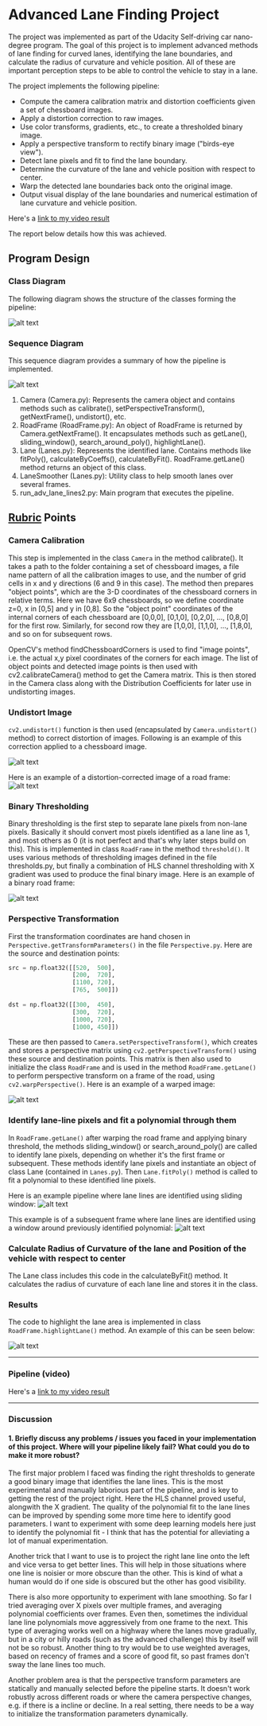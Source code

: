 # Advanced Lane Finding Project

The project was implemented as part of the Udacity Self-driving car nano-degree program. The goal of this project is to implement advanced methods of lane finding for curved lanes, identifying the lane boundaries, and calculate the radius of curvature and vehicle position. All of these are important perception steps to be able to control the vehicle to stay in a lane.

The project implements the following pipeline:

* Compute the camera calibration matrix and distortion coefficients given a set of chessboard images.
* Apply a distortion correction to raw images.
* Use color transforms, gradients, etc., to create a thresholded binary image.
* Apply a perspective transform to rectify binary image ("birds-eye view").
* Detect lane pixels and fit to find the lane boundary.
* Determine the curvature of the lane and vehicle position with respect to center.
* Warp the detected lane boundaries back onto the original image.
* Output visual display of the lane boundaries and numerical estimation of lane curvature and vehicle position.

[//]: # (Image References)

[image1]: ./output_images/undistorted.png "Undistorted"
[image2]: ./output_images/road_undistorted.jpg "Road Transformed"
[image3]: ./output_images/thresholded.png "Binary Example"
[image4]: ./output_images/warped_example.png "Warp Example"
[image5]: ./output_images/lanes_sliding_window_1.png "Lanes"
[image5.1]: ./output_images/lanes_search_around_poly_1.png "Lanes"
[image5.2]: ./output_images/lanes_search_around_poly_2.png "Lanes 2"
[image5.3]: ./output_images/lanes_search_around_poly_3.png "Lanes 3"
[image6]: ./output_images/highlighted_lane.png "Highlighted Lanes 4"
[image7]: ./AdvancedLaneLines_Sequence.jpg "Sequence Diagram"
[image8]: ./VehicleDetection_Classes.jpg "Class Diagram"
[video1]: ./project_video_out.mp4 "Video"

Here's a [link to my video result](./project_video_out.mp4)

The report below details how this was achieved.

## Program Design

### Class Diagram
The following diagram shows the structure of the classes forming the pipeline:

![alt text][image8]

### Sequence Diagram
This sequence diagram provides a summary of how the pipeline is implemented.

![alt text][image7]

1. Camera (Camera.py): Represents the camera object and contains methods such as calibrate(), setPerspectiveTransform(), getNextFrame(), undistort(), etc.
2. RoadFrame (RoadFrame.py): An object of RoadFrame is returned by Camera.getNextFrame(). It encapsulates methods such as getLane(), sliding_window(), search_around_poly(), highlightLane().
3. Lane (Lanes.py): Represents the identified lane. Contains methods like fitPoly(), calculateByCoeffs(), calculateByFit(). RoadFrame.getLane() method returns an object of this class.
4. LaneSmoother (Lanes.py): Utility class to help smooth lanes over several frames.
5. run_adv_lane_lines2.py: Main program that executes the pipeline.

## [Rubric](https://review.udacity.com/#!/rubrics/571/view) Points

### Camera Calibration

This step is implemented in the class `Camera` in the method calibrate(). It takes a path to the folder containing a set of chessboard images, a file name pattern of all the calibration images to use, and the number of grid cells in x and y directions (6 and 9 in this case). The method then prepares "object points", which are the 3-D coordinates of the chessboard corners in relative terms. Here we have 6x9 chessboards, so we define coordinate z=0, x in [0,5] and y in [0,8]. So the "object point" coordinates of the internal corners of each chessboard are [0,0,0], [0,1,0], [0,2,0], ..., [0,8,0] for the first row. Similarly, for second row they are [1,0,0], [1,1,0], ..., [1,8,0], and so on for subsequent rows.

OpenCV's method findChessboardCorners is used to find "image points", i.e. the actual x,y pixel coordinates of the corners for each image. The list of object points and detected image points is then used with cv2.calibrateCamera() method to get the Camera matrix. This is then stored in the Camera class along with the Distribution Coefficients for later use in undistorting images.

### Undistort Image

`cv2.undistort()` function is then used (encapsulated by `Camera.undistort()` method) to correct distortion of images. Following is an example of this correction applied to a chessboard image.

![alt text][image1]

Here is an example of a distortion-corrected image of a road frame:
![alt text][image2]

### Binary Thresholding

Binary thresholding is the first step to separate lane pixels from non-lane pixels. Basically it should convert most pixels identified as a lane line as 1, and most others as 0 (it is not perfect and that's why later steps build on this). This is implemented in class `RoadFrame` in the method `threshold()`. It uses various methods of thresholding images defined in the file thresholds.py, but finally a combination of HLS channel thresholding with X gradient was used to produce the final binary image. Here is an example of a binary road frame:

![alt text][image3]

### Perspective Transformation

First the transformation coordinates are hand chosen in `Perspective.getTransformParameters()` in the file `Perspective.py`. Here are the source and destination points:

```python
src = np.float32([[520,  500],
                  [200,  720],
                  [1100, 720],
                  [765,  500]])
                  
dst = np.float32([[300,  450],
                  [300,  720],
                  [1000, 720],
                  [1000, 450]]) 
```

These are then passed to `Camera.setPerspectiveTransform()`, which creates and stores a perspective matrix using `cv2.getPerspectiveTransform()` using these source and destination points. This matrix is then also used to initialize the class `RoadFrame` and is used in the method `RoadFrame.getLane()` to perform perspective transform on a frame of the road, using `cv2.warpPerspective()`.
Here is an example of a warped image:

![alt text][image4]

### Identify lane-line pixels and fit a polynomial through them

In `RoadFrame.getLane()` after warping the road frame and applying binary threshold, the methods sliding_window() or search_around_poly() are called to identify lane pixels, depending on whether it's the first frame or subsequent. These methods identify lane pixels and instantiate an object of class Lane (contained in `Lanes.py`). Then `Lane.fitPoly()` method is called to fit a polynomial to these identified line pixels.

Here is an example pipeline where lane lines are identified using sliding window:
![alt text][image5]

This example is of a subsequent frame where lane lines are identified using a window around previously identified polynomial:
![alt text][image5.1]

### Calculate Radius of Curvature of the lane and Position of the vehicle with respect to center

The Lane class includes this code in the calculateByFit() method. It calculates the radius of curvature of each lane line and stores it in the class.

### Results

The code to highlight the lane area is implemented in class `RoadFrame.highlightLane()` method.  An example of this can be seen below:

![alt text][image6]

---

### Pipeline (video)

Here's a [link to my video result](./project_video_out.mp4)

---

### Discussion

#### 1. Briefly discuss any problems / issues you faced in your implementation of this project.  Where will your pipeline likely fail?  What could you do to make it more robust?

The first major problem I faced was finding the right thresholds to generate a good binary image that identifies the lane lines. This is the most experimental and manually laborious part of the pipeline, and is key to getting the rest of the project right. Here the HLS channel proved useful, alongwith the X gradient. The quality of the polynomial fit to the lane lines can be improved by spending some more time here to identify good parameters. I want to experiment with some deep learning models here just to identify the polynomial fit - I think that has the potential for alleviating a lot of manual experimentation. 

Another trick that I want to use is to project the right lane line onto the left and vice versa to get better lines. This will help in those situations where one line is noisier or more obscure than the other. This is kind of what a human would do if one side is obscured but the other has good visibility.

There is also more opportunity to experiment with lane smoothing. So far I tried averaging over X pixels over multiple frames, and averaging polynomial coefficients over frames. Even then, sometimes the individual lane line polynomials move aggressively from one frame to the next. This type of averaging works well on a highway where the lanes move gradually, but in a city or hilly roads (such as the advanced challenge) this by itself will not be so robust. Another thing to try would be to use weighted averages, based on recency of frames and a score of good fit, so past frames don't sway the lane lines too much.

Another problem area is that the perspective transform parameters are statically and manually selected before the pipeline starts. It doesn't work robustly across different roads or where the camera perspective changes, e.g. if there is a incline or decline. In a real setting, there needs to be a way to initialize the transformation parameters dynamically.
